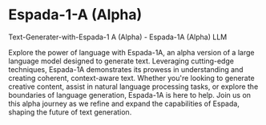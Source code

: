 # Espada-1-A (Alpha)
Text-Generater-with-Espada-1 A (Alpha) - Espada-1A (Alpha) LLM

Explore the power of language with Espada-1A, an alpha version of a large language model designed to generate text. Leveraging cutting-edge techniques, Espada-1A demonstrates its prowess in understanding and creating coherent, context-aware text. Whether you're looking to generate creative content, assist in natural language processing tasks, or explore the boundaries of language generation, Espada-1A is here to help. Join us on this alpha journey as we refine and expand the capabilities of Espada, shaping the future of text generation.
